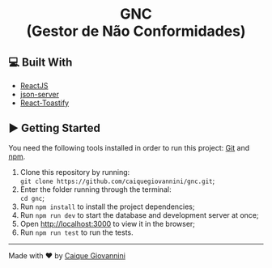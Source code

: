 <h1 align="center">GNC </br> (Gestor de Não Conformidades)</h1>

## :computer: Built With

- [ReactJS](https://pt-br.reactjs.org/)
- [json-server](https://github.com/typicode/json-server)
- [React-Toastify](https://fkhadra.github.io/react-toastify/introduction)

## :arrow_forward: Getting Started

You need the following tools installed in order to run this project: [Git](https://git-scm.com/) and [npm](https://www.npmjs.com/).

1. Clone this repository by running: <br> `git clone https://github.com/caiquegiovannini/gnc.git`;
2. Enter the folder running through the terminal: <br> `cd gnc`;
3. Run `npm install` to install the project dependencies;
4. Run `npm run dev` to start the database and development server at once;
5. Open [http://localhost:3000](http://localhost:3000) to view it in the browser;
6. Run `npm run test` to run the tests.
---

Made with :heart: by [Caique Giovannini](https://www.linkedin.com/in/caique-giovannini/)
